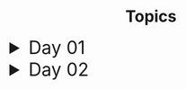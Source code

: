<h1 style="text-align: center;">Topics</h1>

<details>
  <summary style="font-size: 2rem;">Day 01</summary>

* Print Statement
* String Manipulation
* String Concatenation
* Variables
* Input Function

### 🚀 Project: Band Name Generator

</details>
<details>
  <summary style="font-size: 2rem;">Day 02</summary>

* Basic Data Types: String, number(int, float), Boolean
* check data types: type
* type conversion: str, int, float
* Variables
* Input Function

### 🚀 Project: Band Name Generator

</details>

